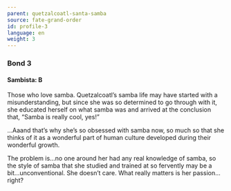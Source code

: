 ```yaml
---
parent: quetzalcoatl-santa-samba
source: fate-grand-order
id: profile-3
language: en
weight: 3
---
```


### Bond 3

#### Sambista: B

Those who love samba.
Quetzalcoatl’s samba life may have started with a misunderstanding, but since she was so determined to go through with it, she educated herself on what samba was and arrived at the conclusion that, “Samba is really cool, yes!”

…Aaand that’s why she’s so obsessed with samba now, so much so that she thinks of it as a wonderful part of human culture developed during their wonderful growth.

The problem is…no one around her had any real knowledge of samba, so the style of samba that she studied and trained at so fervently may be a bit…unconventional. She doesn’t care. What really matters is her passion…right?
